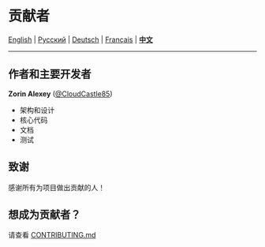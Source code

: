 # 贡献者

[English](../en/CONTRIBUTORS.md) | [Русский](../../CONTRIBUTORS.md) | [Deutsch](../de/CONTRIBUTORS.md) | [Français](../fr/CONTRIBUTORS.md) | [**中文**](CONTRIBUTORS.md)

---

## 作者和主要开发者

**Zorin Alexey** ([@CloudCastle85](https://t.me/CloudCastle85))
- 架构和设计
- 核心代码
- 文档
- 测试

## 致谢

感谢所有为项目做出贡献的人！

## 想成为贡献者？

请查看 [CONTRIBUTING.md](../../CONTRIBUTING.md)
